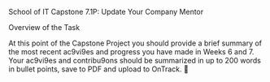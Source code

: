 School of IT Capstone 7.1P: Update Your Company Mentor

Overview of the Task

At this point of the Capstone Project you should provide a brief summary
of the most recent ac9vi9es and progress you have made in Weeks 6 and 7.
Your ac9vi9es and contribu9ons should be summarized in up to 200 words
in bullet points, save to PDF and upload to OnTrack. 
